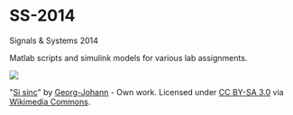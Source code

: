 SS-2014
=======

Signals &amp; Systems 2014

Matlab scripts and simulink models for various lab assignments.

<img src='http://upload.wikimedia.org/wikipedia/commons/thumb/5/59/Si_sinc.svg/670px-Si_sinc.svg.png'>

"<a href="http://commons.wikimedia.org/wiki/File:Si_sinc.svg#mediaviewer/File:Si_sinc.svg">Si sinc</a>" by <a href="//commons.wikimedia.org/wiki/User:Georg-Johann" title="User:Georg-Johann">Georg-Johann</a> - <span class="int-own-work">Own work</span>. Licensed under <a href="http://creativecommons.org/licenses/by-sa/3.0" title="Creative Commons Attribution-Share Alike 3.0">CC BY-SA 3.0</a> via <a href="//commons.wikimedia.org/wiki/">Wikimedia Commons</a>.
